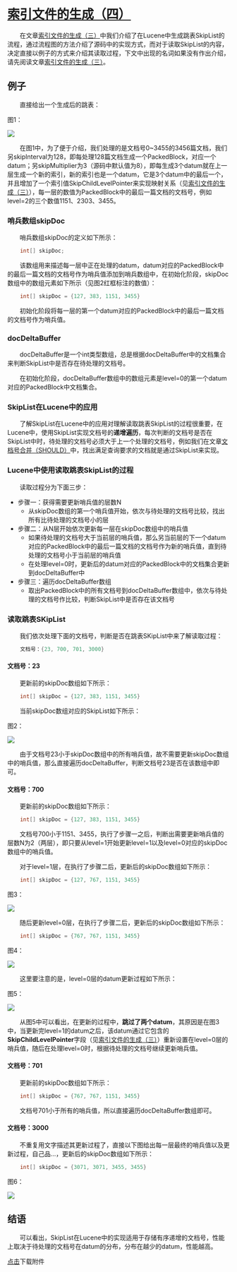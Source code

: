# [索引文件的生成（四）](https://www.amazingkoala.com.cn/Lucene/Index/)

&emsp;&emsp;在文章[索引文件的生成（三）](https://www.amazingkoala.com.cn/Lucene/Index/2020/0103/123.html)中我们介绍了在Lucene中生成跳表SkipList的流程，通过流程图的方法介绍了源码中的实现方式，而对于读取SkipList的内容，决定直接以例子的方式来介绍其读取过程，下文中出现的名词如果没有作出介绍，请先阅读文章[索引文件的生成（三）](https://www.amazingkoala.com.cn/Lucene/Index/2020/0103/123.html)。

## 例子

&emsp;&emsp;直接给出一个生成后的跳表：

图1：

<img src="索引文件的生成（四）-image/1.png">

&emsp;&emsp;在图1中，为了便于介绍，我们处理的是文档号0~3455的3456篇文档，我们另skipInterval为128，即每处理128篇文档生成一个PackedBlock，对应一个datum；另skipMultiplier为3（源码中默认值为8），即每生成3个datum就在上一层生成一个新的索引，新的索引也是一个datum，它是3个datum中的最后一个，并且增加了一个索引值SkipChildLevelPointer来实现映射关系（见[索引文件的生成（三）](https://www.amazingkoala.com.cn/Lucene/Index/2020/0103/123.html)），每一层的数值为PackedBlock中的最后一篇文档的文档号，例如level=2的三个数值1151、2303、3455。

### 哨兵数组skipDoc

&emsp;&emsp;哨兵数组skipDoc的定义如下所示：

```java
    int[] skipDoc;
```

&emsp;&emsp;该数组用来描述每一层中正在处理的datum，datum对应的PackedBlock中的最后一篇文档的文档号作为哨兵值添加到哨兵数组中，在初始化阶段，skipDoc数组中的数组元素如下所示（见图2红框标注的数值）：

```java
    int[] skipDoc = {127, 383, 1151, 3455}
```

&emsp;&emsp;初始化阶段将每一层的第一个datum对应的PackedBlock中的最后一篇文档的文档号作为哨兵值。

### docDeltaBuffer

&emsp;&emsp;docDeltaBuffer是一个int类型数组，总是根据docDeltaBuffer中的文档集合来判断SkipList中是否存在待处理的文档号。

&emsp;&emsp;在初始化阶段，docDeltaBuffer数组中的数组元素是level=0的第一个datum对应的PackedBlock中文档集合。

### SkipList在Lucene中的应用

&emsp;&emsp;了解SkipList在Lucene中的应用对理解读取跳表SkipList的过程很重要，在Lucene中，使用SkipList实现文档号的**递增遍历**，每次判断的文档号是否在SkipList中时，待处理的文档号必须大于上一个处理的文档号，例如我们在文章[文档号合并（SHOULD）](https://www.amazingkoala.com.cn/Lucene/Search/2018/1217/26.html)中，找出满足查询要求的文档就是通过SkipList来实现。

### Lucene中使用读取跳表SkipList的过程

&emsp;&emsp;读取过程分为下面三步：

- 步骤一：获得需要更新哨兵值的层数N
  - 从skipDoc数组的第一个哨兵值开始，依次与待处理的文档号比较，找出所有比待处理的文档号小的层
- 步骤二：从N层开始依次更新每一层在skipDoc数组中的哨兵值
  - 如果待处理的文档号大于当前层的哨兵值，那么另当前层的下一个datum对应的PackedBlock中的最后一篇文档的文档号作为新的哨兵值，直到待处理的文档号小于当前层的哨兵值
  - 在处理level=0时，更新后的datum对应的PackedBlock中的文档集合更新到docDeltaBuffer中
- 步骤三：遍历docDeltaBuffer数组
  - 取出PackedBlock中的所有文档号到docDeltaBuffer数组中，依次与待处理的文档号作比较，判断SkipList中是否存在该文档号

### 读取跳表SKipList

&emsp;&emsp;我们依次处理下面的文档号，判断是否在跳表SKipList中来了解读取过程：

```java
    文档号：{23, 700, 701, 3000}
```

#### 文档号：23

&emsp;&emsp;更新前的skipDoc数组如下所示：

```java
    int[] skipDoc = {127, 383, 1151, 3455}
```

&emsp;&emsp;当前skipDoc数组对应的SkipList如下所示：

图2：

<img src="索引文件的生成（四）-image/2.png">

&emsp;&emsp;由于文档号23小于skipDoc数组中的所有哨兵值，故不需要更新skipDoc数组中的哨兵值，那么直接遍历docDeltaBuffer，判断文档号23是否在该数组中即可。

#### 文档号：700

&emsp;&emsp;更新前的skipDoc数组如下所示：

```java
    int[] skipDoc = {127, 383, 1151, 3455}
```

&emsp;&emsp;文档号700小于1151、3455，执行了步骤一之后，判断出需要更新哨兵值的层数N为2（两层），即只要从level=1开始更新level=1以及level=0对应的skipDoc数组中的哨兵值。

&emsp;&emsp;对于level=1层，在执行了步骤二后，更新后的skipDoc数组如下所示：

```java
    int[] skipDoc = {127, 767, 1151, 3455}
```

图3：

<img src="索引文件的生成（四）-image/3.png">

&emsp;&emsp;随后更新level=0层，在执行了步骤二后，更新后的skipDoc数组如下所示：

```java
    int[] skipDoc = {767, 767, 1151, 3455}
```

图4：

<img src="索引文件的生成（四）-image/4.png">

&emsp;&emsp;这里要注意的是，level=0层的datum更新过程如下所示：

图5：

<img src="索引文件的生成（四）-image/5.png">

&emsp;&emsp;从图5中可以看出，在更新的过程中，**跳过了两个datum**，其原因是在图3中，当更新完level=1的datum之后，该datum通过它包含的**SkipChildLevelPointer**字段（见[索引文件的生成（三）](https://www.amazingkoala.com.cn/Lucene/Index/2020/0103/123.html)）重新设置在level=0层的哨兵值，随后在处理level=0时，根据待处理的文档号继续更新哨兵值。

#### 文档号：701

&emsp;&emsp;更新前的skipDoc数组如下所示：

```java
    int[] skipDoc = {767, 767, 1151, 3455}
```

&emsp;&emsp;文档号701小于所有的哨兵值，所以直接遍历docDeltaBuffer数组即可。

#### 文档号：3000

&emsp;&emsp;不重复用文字描述其更新过程了，直接以下图给出每一层最终的哨兵值以及更新过程，自己品...，更新后的skipDoc数组如下所示：

```java
    int[] skipDoc = {3071, 3071, 3455, 3455}
```

图6：

<img src="索引文件的生成（四）-image/6.png">

## 结语

&emsp;&emsp;可以看出，SkipList在Lucene中的实现适用于存储有序递增的文档号，性能上取决于待处理的文档号在datum的分布，分布在越少的datum，性能越高。

[点击](http://www.amazingkoala.com.cn/attachment/Lucene/Index/索引文件的生成/索引文件的生成（四）/索引文件的生成（四）.zip)下载附件